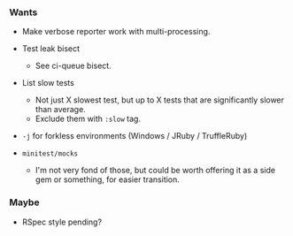 ### Wants

- Make verbose reporter work with multi-processing.

- Test leak bisect
  - See ci-queue bisect.

- List slow tests
  - Not just X slowest test, but up to X tests that are significantly slower than average.
  - Exclude them with `:slow` tag.

- `-j` for forkless environments (Windows / JRuby / TruffleRuby)

- `minitest/mocks`
  - I'm not very fond of those, but could be worth offering it as a side gem or something, for easier transition.

### Maybe

- RSpec style pending?
